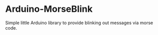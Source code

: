 # Arduino-MorseBlink
Simple little Arduino library to provide blinking out messages via morse code.
